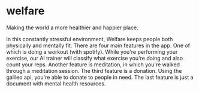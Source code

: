 # welfare

Making the world a more healthier and happier place.

In this constantly stressful environment, Welfare keeps people both physically
and mentally fit. There are four main features in the app. One of which is doing a workout (with spotify). While you're
performing your exercise, our AI trainer will classify what exercise you're doing and also count your reps.
Another feature is meditation, in which you're walked through a meditation session. The third feature is a donation.
Using the galileo api, you're able to donate to people in need. The last feature is just a document with
mental health resources.
